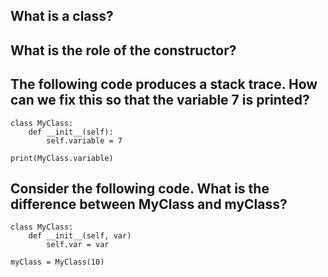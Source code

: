 ## What is a class?

## What is the role of the constructor?

## The following code produces a stack trace. How can we fix this so that the variable 7 is printed?

    class MyClass:
        def __init__(self):
            self.variable = 7
    
    print(MyClass.variable)

## Consider the following code. What is the difference between MyClass and myClass?

    class MyClass:
        def __init__(self, var)
            self.var = var
            
    myClass = MyClass(10)
